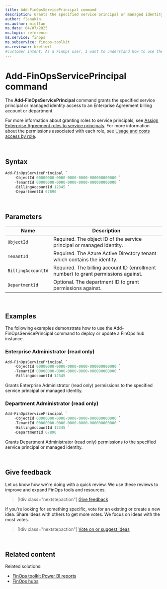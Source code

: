 ```yaml
---
title: Add-FinOpsServicePrincipal command
description: Grants the specified service principal or managed identity access to an Enterprise Agreement billing account or department.
author: flanakin
ms.author: micflan
ms.date: 04/07/2025
ms.topic: reference
ms.service: finops
ms.subservice: finops-toolkit
ms.reviewer: brettwil
#customer intent: As a FinOps user, I want to understand how to use the Add-FinOpsServicePrincipal command in the FinOpsToolkit module.
---
```


<!-- markdownlint-disable-next-line MD025 -->
# Add-FinOpsServicePrincipal command

The **Add-FinOpsServicePrincipal** command grants the specified service principal or managed identity access to an Enterprise Agreement billing account or department.  

For more information about granting roles to service principals, see [Assign Enterprise Agreement roles to service principals](/azure/cost-management-billing/manage/assign-roles-azure-service-principals). For more information about the permissions associated with each role, see [Usage and costs access by role](/azure/cost-management-billing/manage/understand-ea-roles#usage-and-costs-access-by-role).

<br>

## Syntax

```powershell
Add-FinOpsServicePrincipal `
    -ObjectId 00000000-0000-0000-0000-000000000000 `
    -TenantId 00000000-0000-0000-0000-000000000000 `
    -BillingAccountId 12345 `
    -DepartmentId 67890
```

<br>

## Parameters

| Name               | Description                                                                        |
| ------------------ | ---------------------------------------------------------------------------------- |
| `ObjectId`         | Required. The object ID of the service principal or managed identity.              |
| `TenantId`         | Required. The Azure Active Directory tenant which contains the identity.           |
| `BillingAccountId` | Required. The billing account ID (enrollment number) to grant permissions against. |
| `DepartmentId`     | Optional. The department ID to grant permissions against.                          |

<br>

## Examples

The following examples demonstrate how to use the Add-FinOpsServicePrincipal command to deploy or update a FinOps hub instance.

### Enterprise Administrator (read only)

```powershell
Add-FinOpsServicePrincipal `
    -ObjectId 00000000-0000-0000-0000-000000000000 `
    -TenantId 00000000-0000-0000-0000-000000000000 `
    -BillingAccountId 12345 
```

Grants Enterprise Administrator (read only) permissions to the specified service principal or managed identity.

### Department Administrator (read only)

```powershell
Add-FinOpsServicePrincipal `
    -ObjectId 00000000-0000-0000-0000-000000000000 `
    -TenantId 00000000-0000-0000-0000-000000000000 `
    -BillingAccountId 12345 `
    -DepartmentId 67890
```

Grants Department Administrator (read only) permissions to the specified service principal or managed identity.

<br>

## Give feedback

Let us know how we're doing with a quick review. We use these reviews to improve and expand FinOps tools and resources.

> [!div class="nextstepaction"]
> [Give feedback](https://portal.azure.com/#view/HubsExtension/InProductFeedbackBlade/extensionName/FinOpsToolkit/cesQuestion/How%20easy%20or%20hard%20is%20it%20to%20use%20the%20FinOps%20toolkit%20PowerShell%20module%3F/cvaQuestion/How%20valuable%20are%20the%20FinOps%20toolkit%20PowerShell%20module%3F/surveyId/FTK0.12/bladeName/PowerShell/featureName/Hubs.DeployHub)

If you're looking for something specific, vote for an existing or create a new idea. Share ideas with others to get more votes. We focus on ideas with the most votes.

> [!div class="nextstepaction"]
> [Vote on or suggest ideas](https://github.com/microsoft/finops-toolkit/issues?q=is%3Aissue%20is%3Aopen%20label%3A%22Tool%3A%20PowerShell%22%20sort%3A"reactions-%2B1-desc")

<br>

## Related content

Related solutions:

- [FinOps toolkit Power BI reports](../../power-bi/reports.md)
- [FinOps hubs](../../hubs/finops-hubs-overview.md)

<br>
